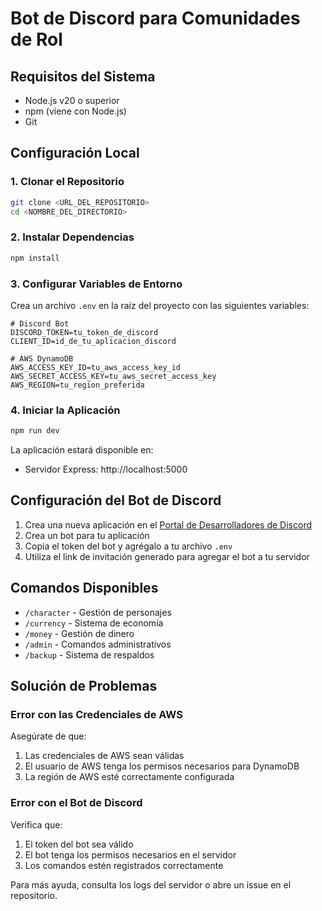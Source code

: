 # Bot de Discord para Comunidades de Rol

## Requisitos del Sistema
- Node.js v20 o superior
- npm (viene con Node.js)
- Git

## Configuración Local

### 1. Clonar el Repositorio
```bash
git clone <URL_DEL_REPOSITORIO>
cd <NOMBRE_DEL_DIRECTORIO>
```

### 2. Instalar Dependencias
```bash
npm install
```

### 3. Configurar Variables de Entorno
Crea un archivo `.env` en la raíz del proyecto con las siguientes variables:

```env
# Discord Bot
DISCORD_TOKEN=tu_token_de_discord
CLIENT_ID=id_de_tu_aplicacion_discord

# AWS DynamoDB
AWS_ACCESS_KEY_ID=tu_aws_access_key_id
AWS_SECRET_ACCESS_KEY=tu_aws_secret_access_key
AWS_REGION=tu_region_preferida
```

### 4. Iniciar la Aplicación
```bash
npm run dev
```

La aplicación estará disponible en:
- Servidor Express: http://localhost:5000

## Configuración del Bot de Discord

1. Crea una nueva aplicación en el [Portal de Desarrolladores de Discord](https://discord.com/developers/applications)
2. Crea un bot para tu aplicación
3. Copia el token del bot y agrégalo a tu archivo `.env`
4. Utiliza el link de invitación generado para agregar el bot a tu servidor

## Comandos Disponibles
- `/character` - Gestión de personajes
- `/currency` - Sistema de economía
- `/money` - Gestión de dinero
- `/admin` - Comandos administrativos
- `/backup` - Sistema de respaldos

## Solución de Problemas

### Error con las Credenciales de AWS
Asegúrate de que:
1. Las credenciales de AWS sean válidas
2. El usuario de AWS tenga los permisos necesarios para DynamoDB
3. La región de AWS esté correctamente configurada

### Error con el Bot de Discord
Verifica que:
1. El token del bot sea válido
2. El bot tenga los permisos necesarios en el servidor
3. Los comandos estén registrados correctamente

Para más ayuda, consulta los logs del servidor o abre un issue en el repositorio.